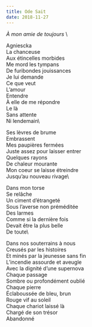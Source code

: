```yaml
---
title: Ode Sait
date: 2018-11-27
---
```

_À mon amie de toujours_
\

Agniescka\
La chanceuse\
Aux étincelles morbides\
Me mord les tympans\
De furibondes jouissances\
Je lui demande\
Ce que veut\
L’amour\
Entendre\
À elle de me répondre\
Le là\
Sans attente\
Ni lendemain\

Ses lèvres de brume\
Embrassent\
Mes paupières fermées\
Juste assez pour laisser entrer\
Quelques rayons\
De chaleur mourante\
Mon coeur se laisse étreindre\
Jusqu’au nouveau rivage\

Dans mon torse\
Se relâche\
Un ciment d’étrangeté\
Sous l’averse non préméditée\
Des larmes\
Comme si la dernière fois\
Devait être la plus belle\
De toute\

Dans nos souterrains à nous\
Creusés par les histoires\
Et minés par la jeunesse sans fin\
L’incendie assourde et aveugle\
Avec la dignité d’une supernova\
Chaque passage\
Sombre ou profondément oublié\
Chaque pierre\
Éclaboussée de bleu, brun\
Rouge vif au soleil\
Chaque chariot laissé là\
Chargé de son trésor\
Abandonné
